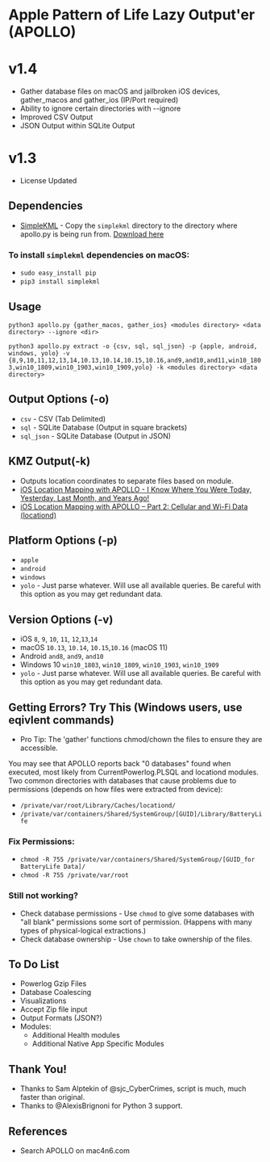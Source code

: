 # Apple Pattern of Life Lazy Output'er (APOLLO)

# v1.4
* Gather database files on macOS and jailbroken iOS devices, gather_macos and gather_ios (IP/Port required)
* Ability to ignore certain directories with --ignore
* Improved CSV Output
* JSON Output within SQLite Output

# v1.3
* License Updated

## Dependencies
* [SimpleKML](https://simplekml.readthedocs.io) - Copy the `simplekml` directory to the directory where apollo.py is being run from. [Download here](https://pypi.org/project/simplekml/#files)

### To install `simplekml` dependencies on macOS:
* `sudo easy_install pip`
* `pip3 install simplekml`

## Usage
`python3 apollo.py {gather_macos, gather_ios} <modules directory> <data directory> --ignore <dir>`

`python3 apollo.py extract -o {csv, sql, sql_json} -p {apple, android, windows, yolo} -v {8,9,10,11,12,13,14,10.13,10.14,10.15,10.16,and9,and10,and11,win10_1803,win10_1809,win10_1903,win10_1909,yolo} -k <modules directory> <data directory>`

## Output Options (-o)
* `csv` - CSV (Tab Delimited)
* `sql` - SQLite Database (Output in square brackets)
* `sql_json` - SQLite Database (Output in JSON)

## KMZ Output(-k)
* Outputs location coordinates to separate files based on module.
* [iOS Location Mapping with APOLLO - I Know Where You Were Today, Yesterday, Last Month, and Years Ago!](https://www.mac4n6.com/blog/2019/8/21/i-know-where-you-were-today-yesterday-last-month-and-many-years-ago)
* [iOS Location Mapping with APOLLO – Part 2: Cellular and Wi-Fi Data (locationd)](https://www.mac4n6.com/blog/2019/8/25/ios-location-mapping-with-apollo-part-2-cellular-and-wi-fi-data-locationd)

## Platform Options (-p)
* `apple`
* `android`
* `windows`
* `yolo` - Just parse whatever. Will use all available queries. Be careful with this option as you may get redundant data. 

## Version Options (-v)
* iOS `8`, `9`, `10`, `11`, `12`,`13`,`14`
* macOS `10.13`, `10.14`, `10.15`,`10.16` (macOS 11)
* Android `and8`, `and9`, `and10`
* Windows 10 `win10_1803`, `win10_1809`, `win10_1903`, `win10_1909`
* `yolo` - Just parse whatever. Will use all available queries. Be careful with this option as you may get redundant data.

## Getting Errors? Try This (Windows users, use eqivlent commands)

* Pro Tip: The 'gather' functions chmod/chown the files to ensure they are accessible.

You may see that APOLLO reports back "0 databases" found when executed, most likely from CurrentPowerlog.PLSQL and locationd modules. Two common directories with databases that cause problems due to permissions (depends on how files were extracted from device):
* `/private/var/root/Library/Caches/locationd/`
* `/private/var/containers/Shared/SystemGroup/[GUID]/Library/BatteryLife`
### Fix Permissions:
* `chmod -R 755 /private/var/containers/Shared/SystemGroup/[GUID_for BatteryLife Data]/`
* `chmod -R 755 /private/var/root`

### Still not working?
* Check database permissions - Use `chmod` to give some databases with "all blank" permissions some sort of permission. (Happens with many types of physical-logical extractions.)
* Check database ownership - Use `chown` to take ownership of the files.

## To Do List
* Powerlog Gzip Files
* Database Coalescing
* Visualizations
* Accept Zip file input
* Output Formats (JSON?)
* Modules:
  * Additional Health modules 
  * Additional Native App Specific Modules 

## Thank You!
* Thanks to Sam Alptekin of @sjc_CyberCrimes, script is much, much faster than original.
* Thanks to @AlexisBrignoni for Python 3 support.

## References
* Search APOLLO on mac4n6.com
